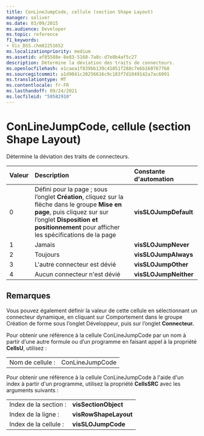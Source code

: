 ```yaml
---
title: ConLineJumpCode, cellule (section Shape Layout)
manager: soliver
ms.date: 03/09/2015
ms.audience: Developer
ms.topic: reference
f1_keywords:
- Vis_DSS.chm82251652
ms.localizationpriority: medium
ms.assetid: af85588e-8e83-5168-7a8c-d7e8b4af5c27
description: Détermine la déviation des traits de connecteurs.
ms.openlocfilehash: e1caea1f839bb139c41051f288c7e6b160767768
ms.sourcegitcommit: a1d9041c20256616c9c183f7d1049142a7ac6991
ms.translationtype: MT
ms.contentlocale: fr-FR
ms.lasthandoff: 09/24/2021
ms.locfileid: "59582910"
---
```

# <a name="conlinejumpcode-cell-shape-layout-section"></a>ConLineJumpCode, cellule (section Shape Layout)

Détermine la déviation des traits de connecteurs.
  
|**Valeur**|**Description**|**Constante d'automation**|
|:-----|:-----|:-----|
|0  <br/> |Défini pour la page ; sous l’onglet **Création**, cliquez sur la flèche dans le groupe **Mise en page**, puis cliquez sur sur l’onglet **Disposition et positionnement** pour afficher les spécifications de la page  <br/> |**visSLOJumpDefault** <br/> |
|1  <br/> |Jamais  <br/> |**visSLOJumpNever** <br/> |
|2  <br/> |Toujours  <br/> |**visSLOJumpAlways** <br/> |
|3  <br/> |L'autre connecteur est dévié  <br/> |**visSLOJumpOther** <br/> |
|4   <br/> |Aucun connecteur n'est dévié  <br/> |**visSLOJumpNeither** <br/> |
   
## <a name="remarks"></a>Remarques

Vous pouvez également définir la valeur de cette cellule  en sélectionnant un connecteur [](run-in-developer-mode-display-the-developer-tab.md) dynamique, en cliquant sur Comportement dans le groupe Création de forme sous l’onglet Développeur, puis sur l’onglet **Connecteur.**  
  
Pour obtenir une référence à la cellule ConLineJumpCode par un nom à partir d’une autre formule ou d’un programme en faisant appel à la propriété **CellsU**, utilisez : 
  
|||
|:-----|:-----|
|Nom de cellule :  <br/> |ConLineJumpCode  <br/> |
   
Pour obtenir une référence à la cellule ConLineJumpCode à l'aide d'un index à partir d'un programme, utilisez la propriété **CellsSRC** avec les arguments suivants : 
  
|||
|:-----|:-----|
|Index de la section :  <br/> |**visSectionObject** <br/> |
|Index de la ligne :  <br/> |**visRowShapeLayout** <br/> |
|Index de la cellule :  <br/> |**visSLOJumpCode** <br/> |
   

